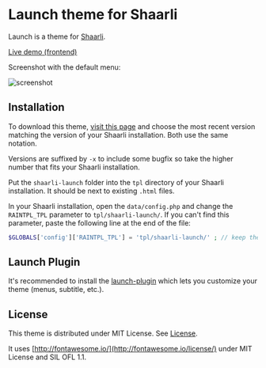 # Launch theme for Shaarli

Launch is a theme for [Shaarli](https://github.com/shaarli/Shaarli).

[Live demo (frontend)](https://links.hoa.ro)

Screenshot with the default menu:

![screenshot](http://i.imgur.com/axH1TYk.png)

## Installation

To download this theme, [visit this page](https://github.com/ArthurHoaro/shaarli-launch) and choose the 
most recent version matching the version of your Shaarli installation. Both use the same notation.

Versions are suffixed by `-x` to include some bugfix so take the higher number that fits your Shaarli installation.

Put the `shaarli-launch` folder into the `tpl` directory of your Shaarli installation. It should be next to existing `.html` files.

In your Shaarli installation, open the `data/config.php` and change the `RAINTPL_TPL` parameter to `tpl/shaarli-launch/`.
If you can't find this parameter, paste the following line at the end of the file:

```php
$GLOBALS['config']['RAINTPL_TPL'] = 'tpl/shaarli-launch/' ; // keep the trailing slash!
```

## Launch Plugin

It's recommended to install the [launch-plugin](https://github.com/ArthurHoaro/launch-plugin) which lets you customize your theme (menus, subtitle, etc.).

## License 

This theme is distributed under MIT License. See [License](https://github.com/ArthurHoaro/shaarli-launch/blob/master/LICENSE.md).

It uses [http://fontawesome.io/](http://fontawesome.io/license/) under MIT License and SIL OFL 1.1.